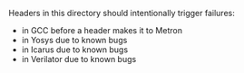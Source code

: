Headers in this directory should intentionally trigger failures:
- in GCC before a header makes it to Metron
- in Yosys due to known bugs
- in Icarus due to known bugs
- in Verilator due to known bugs
